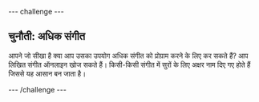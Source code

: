 --- challenge ---

## चुनौती: अधिक संगीत

आपने जो सीखा है क्या आप उसका उपयोग अधिक संगीत को प्रोग्राम करने के लिए कर सकते हैं? आप लिखित संगीत ऑनलाइन खोज सकते हैं। किसी-किसी संगीत में सुरों के लिए अक्षर नाम दिए गए होते हैं जिससे यह आसान बन जाता है।

--- /challenge ---